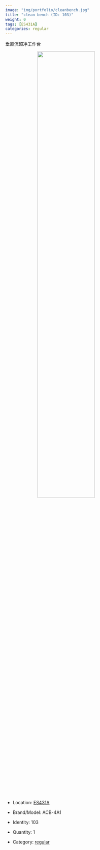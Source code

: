 ```yaml
---
image: "img/portfolio/cleanbench.jpg"
title: "clean bench (ID: 103)"
weight: 0
tags: [ES431A]
categories: regular
---
```


垂直流超净工作台

<!--more-->

<img src="../../img/portfolio/cleanbench.jpg" width="60%" style="display: block; margin: auto;">

- Location: [ES431A](../../tags/es431a)
- Brand/Model: ACB-4A1
- Identity: 103

- Quantity: 1
- Category: [regular](../../categories/regular)






